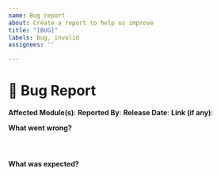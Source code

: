 ```yaml
---
name: Bug report
about: Create a report to help us improve
title: "[BUG]"
labels: bug, invalid
assignees: ''

---
```


# 🐞 Bug Report

**Affected Module(s)**:
**Reported By**:
**Release Date**: 
**Link (if any)**: 

**What went wrong?**
<pre><code>

</code></pre>

**What was expected?**
<pre><code>

</code></pre>